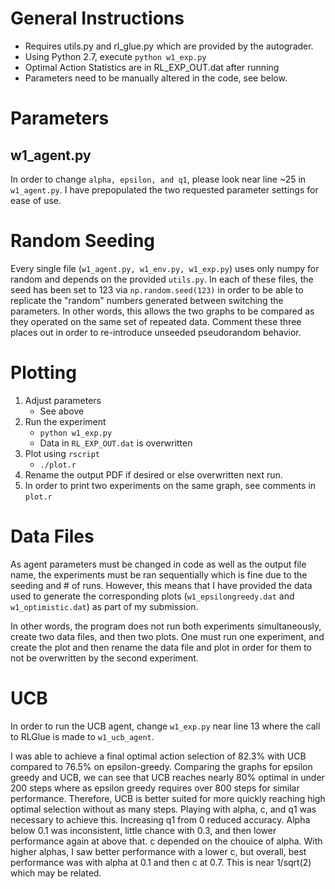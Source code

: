 # General Instructions
* Requires utils.py and rl_glue.py which are provided by the autograder.
* Using Python 2.7, execute `python w1_exp.py`
* Optimal Action Statistics are in RL_EXP_OUT.dat after running
* Parameters need to be manually altered in the code, see below.

# Parameters
## w1_agent.py
In order to change `alpha, epsilon, and q1`, please look near line ~25 in `w1_agent.py`. I have prepopulated the two requested parameter settings for ease of use.

# Random Seeding
Every single file (`w1_agent.py, w1_env.py, w1_exp.py`) uses only numpy for random and depends on the provided `utils.py`. In each of these files, the seed has been set to 123 via `np.random.seed(123)` in order to be able to replicate the "random" numbers generated between switching the parameters. In other words, this allows the two graphs to be compared as they operated on the same set of repeated data. Comment these three places out in order to re-introduce unseeded pseudorandom behavior.

# Plotting
1. Adjust parameters
    * See above
2. Run the experiment
    * `python w1_exp.py`
    * Data in `RL_EXP_OUT.dat` is overwritten
3. Plot using `rscript`
    * `./plot.r`
4. Rename the output PDF if desired or else overwritten next run. 
5. In order to print two experiments on the same graph, see comments in `plot.r`

# Data Files
As agent parameters must be changed in code as well as the output file name, the experiments must be ran sequentially which is fine due to the seeding and # of runs. However, this means that I have provided the data used to generate the corresponding plots (`w1_epsilongreedy.dat` and `w1_optimistic.dat`) as part of my submission.

In other words, the program does not run both experiments simultaneously, create two data files, and then two plots. One must run one experiment, and create the plot and then rename the data file and plot in order for them to not be overwritten by the second experiment.

# UCB
In order to run the UCB agent, change `w1_exp.py` near line 13 where the call to RLGlue is made to `w1_ucb_agent`.

I was able to achieve a final optimal action selection of 82.3% with UCB compared to 76.5% on epsilon-greedy. Comparing the graphs for epsilon greedy and UCB, we can see that UCB reaches nearly 80% optimal in under 200 steps where as epsilon greedy requires over 800 steps for similar performance. Therefore, UCB is better suited for more quickly reaching high optimal selection without as many steps. Playing with alpha, c, and q1 was necessary to achieve this. Increasing q1 from 0 reduced accuracy. Alpha below 0.1 was inconsistent, little chance with 0.3, and then lower performance again at above that. c depended on the chouice of alpha. With higher alphas, I saw better performance with a lower c, but overall, best performance was with alpha at 0.1 and then c at 0.7. This is near 1/sqrt(2) which may be related.

